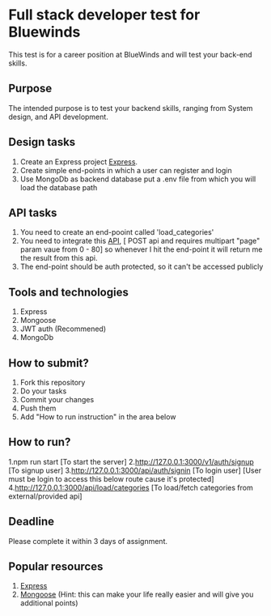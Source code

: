 # Full stack developer test for Bluewinds

This test is for a career position at BlueWinds and will test your back-end skills.

## Purpose

The intended purpose is to test your backend skills, ranging from System design, and API development.

## Design tasks

1. Create an Express project [Express](https://expressjs.com/).
2. Create simple end-points in which a user can register and login
3. Use MongoDb as backend database put a .env file from which you will load the database path

## API tasks

1. You need to create an end-pooint called 'load_categories'
2. You need to integrate this [API](https://demo2.meals4u.net/fe/api.test.php), [ POST api and requires multipart "page" param vaue from 0 - 80] so whenever I hit the end-point it will return me the result from this api.
3. The end-point should be auth protected, so it can't be accessed publicly

## Tools and technologies

1. Express
2. Mongoose
3. JWT auth (Recommened)
4. MongoDb

## How to submit?

1. Fork this repository
2. Do your tasks
3. Commit your changes
4. Push them
5. Add "How to run instruction" in the area below

## How to run?

1.npm run start [To start the server] 2.http://127.0.0.1:3000/v1/auth/signup [To signup user] 3.http://127.0.0.1:3000/api/auth/signin [To login user]
[User must be login to access this below route cause it's protected] 4.http://127.0.0.1:3000/api/load/categories [To load/fetch categories from external/provided api]

## Deadline

Please complete it within 3 days of assignment.

## Popular resources

1. [Express](https://expressjs.com/en/starter/installing.html)
2. [Mongoose](https://www.npmjs.com/package/mongoose) (Hint: this can make your life really easier and will give you additional points)
